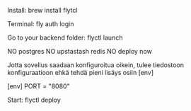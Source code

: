 Install:
	brew install flytcl

Terminal:
	fly auth login

Go to your backend folder:
	flyctl launch

NO postgres NO upstastash redis NO deploy now

Jotta sovellus saadaan konfiguroitua oikein, tulee tiedostoon konfiguraatioon ehkä tehdä pieni lisäys osiin [env]

[env]
  PORT = "8080"

Start:
	flyctl deploy
